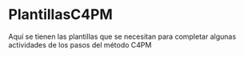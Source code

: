 # PlantillasC4PM
Aquí se tienen las plantillas que se necesitan para completar algunas actividades de los pasos del método C4PM
